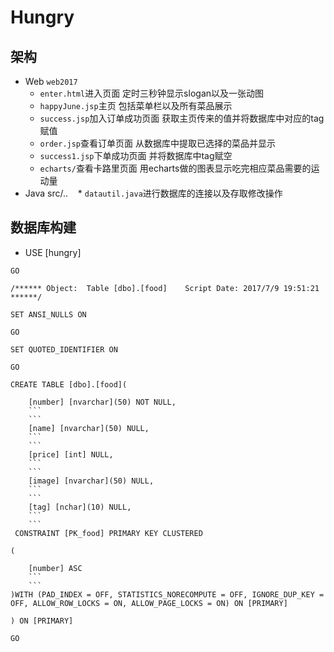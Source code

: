 # Hungry
## 架构
* Web `web2017`
    * `enter.html`进入页面 定时三秒钟显示slogan以及一张动图
    * `happyJune.jsp`主页 包括菜单栏以及所有菜品展示
    * `success.jsp`加入订单成功页面 获取主页传来的值并将数据库中对应的tag赋值
    * `order.jsp`查看订单页面 从数据库中提取已选择的菜品并显示
    * `success1.jsp`下单成功页面 并将数据库中tag赋空
    * `echarts/`查看卡路里页面 用echarts做的图表显示吃完相应菜品需要的运动量
* Java src/..
    * `datautil.java`进行数据库的连接以及存取修改操作
## 数据库构建
* USE [hungry]
```
GO
```
```
/****** Object:  Table [dbo].[food]    Script Date: 2017/7/9 19:51:21 ******/
```
```
SET ANSI_NULLS ON
```
```
GO
```
```
SET QUOTED_IDENTIFIER ON
```
```
GO
```
```
CREATE TABLE [dbo].[food](
```
```
	[number] [nvarchar](50) NOT NULL,
	```
	```
	[name] [nvarchar](50) NULL,
	```
	```
	[price] [int] NULL,
	```
	```
	[image] [nvarchar](50) NULL,
	```
	```
	[tag] [nchar](10) NULL,
	```
	```
 CONSTRAINT [PK_food] PRIMARY KEY CLUSTERED 
 ```
 ```
(
```
```
	[number] ASC
	```
	```
)WITH (PAD_INDEX = OFF, STATISTICS_NORECOMPUTE = OFF, IGNORE_DUP_KEY = OFF, ALLOW_ROW_LOCKS = ON, ALLOW_PAGE_LOCKS = ON) ON [PRIMARY]
```
```
) ON [PRIMARY]
```
```
GO
```
